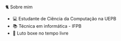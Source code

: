 
🐈 Sobre mim
- 💻 Estudante de Ciência da Computação na UEPB 
- 📚 Técnica em informática - IFPB
- 🥊 Luto boxe no tempo livre
